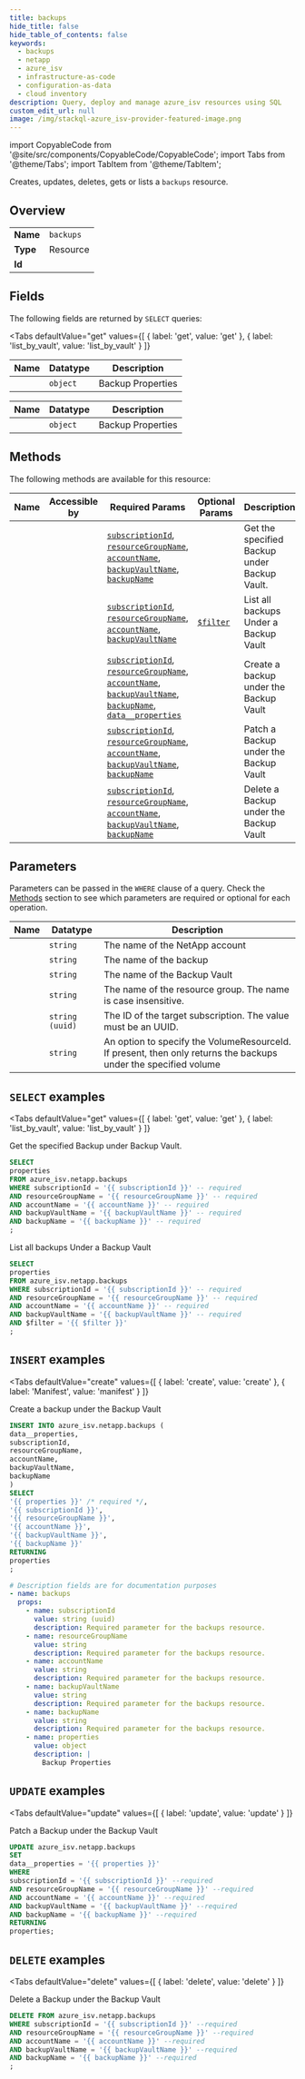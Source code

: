 ```yaml
--- 
title: backups
hide_title: false
hide_table_of_contents: false
keywords:
  - backups
  - netapp
  - azure_isv
  - infrastructure-as-code
  - configuration-as-data
  - cloud inventory
description: Query, deploy and manage azure_isv resources using SQL
custom_edit_url: null
image: /img/stackql-azure_isv-provider-featured-image.png
---
```


import CopyableCode from '@site/src/components/CopyableCode/CopyableCode';
import Tabs from '@theme/Tabs';
import TabItem from '@theme/TabItem';

Creates, updates, deletes, gets or lists a <code>backups</code> resource.

## Overview
<table><tbody>
<tr><td><b>Name</b></td><td><code>backups</code></td></tr>
<tr><td><b>Type</b></td><td>Resource</td></tr>
<tr><td><b>Id</b></td><td><CopyableCode code="azure_isv.netapp.backups" /></td></tr>
</tbody></table>

## Fields

The following fields are returned by `SELECT` queries:

<Tabs
    defaultValue="get"
    values={[
        { label: 'get', value: 'get' },
        { label: 'list_by_vault', value: 'list_by_vault' }
    ]}
>
<TabItem value="get">

<table>
<thead>
    <tr>
    <th>Name</th>
    <th>Datatype</th>
    <th>Description</th>
    </tr>
</thead>
<tbody>
<tr>
    <td><CopyableCode code="properties" /></td>
    <td><code>object</code></td>
    <td>Backup Properties</td>
</tr>
</tbody>
</table>
</TabItem>
<TabItem value="list_by_vault">

<table>
<thead>
    <tr>
    <th>Name</th>
    <th>Datatype</th>
    <th>Description</th>
    </tr>
</thead>
<tbody>
<tr>
    <td><CopyableCode code="properties" /></td>
    <td><code>object</code></td>
    <td>Backup Properties</td>
</tr>
</tbody>
</table>
</TabItem>
</Tabs>

## Methods

The following methods are available for this resource:

<table>
<thead>
    <tr>
    <th>Name</th>
    <th>Accessible by</th>
    <th>Required Params</th>
    <th>Optional Params</th>
    <th>Description</th>
    </tr>
</thead>
<tbody>
<tr>
    <td><a href="#get"><CopyableCode code="get" /></a></td>
    <td><CopyableCode code="select" /></td>
    <td><a href="#parameter-subscriptionId"><code>subscriptionId</code></a>, <a href="#parameter-resourceGroupName"><code>resourceGroupName</code></a>, <a href="#parameter-accountName"><code>accountName</code></a>, <a href="#parameter-backupVaultName"><code>backupVaultName</code></a>, <a href="#parameter-backupName"><code>backupName</code></a></td>
    <td></td>
    <td>Get the specified Backup under Backup Vault.</td>
</tr>
<tr>
    <td><a href="#list_by_vault"><CopyableCode code="list_by_vault" /></a></td>
    <td><CopyableCode code="select" /></td>
    <td><a href="#parameter-subscriptionId"><code>subscriptionId</code></a>, <a href="#parameter-resourceGroupName"><code>resourceGroupName</code></a>, <a href="#parameter-accountName"><code>accountName</code></a>, <a href="#parameter-backupVaultName"><code>backupVaultName</code></a></td>
    <td><a href="#parameter-$filter"><code>$filter</code></a></td>
    <td>List all backups Under a Backup Vault</td>
</tr>
<tr>
    <td><a href="#create"><CopyableCode code="create" /></a></td>
    <td><CopyableCode code="insert" /></td>
    <td><a href="#parameter-subscriptionId"><code>subscriptionId</code></a>, <a href="#parameter-resourceGroupName"><code>resourceGroupName</code></a>, <a href="#parameter-accountName"><code>accountName</code></a>, <a href="#parameter-backupVaultName"><code>backupVaultName</code></a>, <a href="#parameter-backupName"><code>backupName</code></a>, <a href="#parameter-data__properties"><code>data__properties</code></a></td>
    <td></td>
    <td>Create a backup under the Backup Vault</td>
</tr>
<tr>
    <td><a href="#update"><CopyableCode code="update" /></a></td>
    <td><CopyableCode code="update" /></td>
    <td><a href="#parameter-subscriptionId"><code>subscriptionId</code></a>, <a href="#parameter-resourceGroupName"><code>resourceGroupName</code></a>, <a href="#parameter-accountName"><code>accountName</code></a>, <a href="#parameter-backupVaultName"><code>backupVaultName</code></a>, <a href="#parameter-backupName"><code>backupName</code></a></td>
    <td></td>
    <td>Patch a Backup under the Backup Vault</td>
</tr>
<tr>
    <td><a href="#delete"><CopyableCode code="delete" /></a></td>
    <td><CopyableCode code="delete" /></td>
    <td><a href="#parameter-subscriptionId"><code>subscriptionId</code></a>, <a href="#parameter-resourceGroupName"><code>resourceGroupName</code></a>, <a href="#parameter-accountName"><code>accountName</code></a>, <a href="#parameter-backupVaultName"><code>backupVaultName</code></a>, <a href="#parameter-backupName"><code>backupName</code></a></td>
    <td></td>
    <td>Delete a Backup under the Backup Vault</td>
</tr>
</tbody>
</table>

## Parameters

Parameters can be passed in the `WHERE` clause of a query. Check the [Methods](#methods) section to see which parameters are required or optional for each operation.

<table>
<thead>
    <tr>
    <th>Name</th>
    <th>Datatype</th>
    <th>Description</th>
    </tr>
</thead>
<tbody>
<tr id="parameter-accountName">
    <td><CopyableCode code="accountName" /></td>
    <td><code>string</code></td>
    <td>The name of the NetApp account</td>
</tr>
<tr id="parameter-backupName">
    <td><CopyableCode code="backupName" /></td>
    <td><code>string</code></td>
    <td>The name of the backup</td>
</tr>
<tr id="parameter-backupVaultName">
    <td><CopyableCode code="backupVaultName" /></td>
    <td><code>string</code></td>
    <td>The name of the Backup Vault</td>
</tr>
<tr id="parameter-resourceGroupName">
    <td><CopyableCode code="resourceGroupName" /></td>
    <td><code>string</code></td>
    <td>The name of the resource group. The name is case insensitive.</td>
</tr>
<tr id="parameter-subscriptionId">
    <td><CopyableCode code="subscriptionId" /></td>
    <td><code>string (uuid)</code></td>
    <td>The ID of the target subscription. The value must be an UUID.</td>
</tr>
<tr id="parameter-$filter">
    <td><CopyableCode code="$filter" /></td>
    <td><code>string</code></td>
    <td>An option to specify the VolumeResourceId. If present, then only returns the backups under the specified volume</td>
</tr>
</tbody>
</table>

## `SELECT` examples

<Tabs
    defaultValue="get"
    values={[
        { label: 'get', value: 'get' },
        { label: 'list_by_vault', value: 'list_by_vault' }
    ]}
>
<TabItem value="get">

Get the specified Backup under Backup Vault.

```sql
SELECT
properties
FROM azure_isv.netapp.backups
WHERE subscriptionId = '{{ subscriptionId }}' -- required
AND resourceGroupName = '{{ resourceGroupName }}' -- required
AND accountName = '{{ accountName }}' -- required
AND backupVaultName = '{{ backupVaultName }}' -- required
AND backupName = '{{ backupName }}' -- required
;
```
</TabItem>
<TabItem value="list_by_vault">

List all backups Under a Backup Vault

```sql
SELECT
properties
FROM azure_isv.netapp.backups
WHERE subscriptionId = '{{ subscriptionId }}' -- required
AND resourceGroupName = '{{ resourceGroupName }}' -- required
AND accountName = '{{ accountName }}' -- required
AND backupVaultName = '{{ backupVaultName }}' -- required
AND $filter = '{{ $filter }}'
;
```
</TabItem>
</Tabs>


## `INSERT` examples

<Tabs
    defaultValue="create"
    values={[
        { label: 'create', value: 'create' },
        { label: 'Manifest', value: 'manifest' }
    ]}
>
<TabItem value="create">

Create a backup under the Backup Vault

```sql
INSERT INTO azure_isv.netapp.backups (
data__properties,
subscriptionId,
resourceGroupName,
accountName,
backupVaultName,
backupName
)
SELECT 
'{{ properties }}' /* required */,
'{{ subscriptionId }}',
'{{ resourceGroupName }}',
'{{ accountName }}',
'{{ backupVaultName }}',
'{{ backupName }}'
RETURNING
properties
;
```
</TabItem>
<TabItem value="manifest">

```yaml
# Description fields are for documentation purposes
- name: backups
  props:
    - name: subscriptionId
      value: string (uuid)
      description: Required parameter for the backups resource.
    - name: resourceGroupName
      value: string
      description: Required parameter for the backups resource.
    - name: accountName
      value: string
      description: Required parameter for the backups resource.
    - name: backupVaultName
      value: string
      description: Required parameter for the backups resource.
    - name: backupName
      value: string
      description: Required parameter for the backups resource.
    - name: properties
      value: object
      description: |
        Backup Properties
```
</TabItem>
</Tabs>


## `UPDATE` examples

<Tabs
    defaultValue="update"
    values={[
        { label: 'update', value: 'update' }
    ]}
>
<TabItem value="update">

Patch a Backup under the Backup Vault

```sql
UPDATE azure_isv.netapp.backups
SET 
data__properties = '{{ properties }}'
WHERE 
subscriptionId = '{{ subscriptionId }}' --required
AND resourceGroupName = '{{ resourceGroupName }}' --required
AND accountName = '{{ accountName }}' --required
AND backupVaultName = '{{ backupVaultName }}' --required
AND backupName = '{{ backupName }}' --required
RETURNING
properties;
```
</TabItem>
</Tabs>


## `DELETE` examples

<Tabs
    defaultValue="delete"
    values={[
        { label: 'delete', value: 'delete' }
    ]}
>
<TabItem value="delete">

Delete a Backup under the Backup Vault

```sql
DELETE FROM azure_isv.netapp.backups
WHERE subscriptionId = '{{ subscriptionId }}' --required
AND resourceGroupName = '{{ resourceGroupName }}' --required
AND accountName = '{{ accountName }}' --required
AND backupVaultName = '{{ backupVaultName }}' --required
AND backupName = '{{ backupName }}' --required
;
```
</TabItem>
</Tabs>
